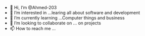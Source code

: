 - 👋 Hi, I’m @Ahmed-203
- 👀 I’m interested in ...learing all about software and development 
- 🌱 I’m currently learning ...Computer things and business
- 💞️ I’m looking to collaborate on ... on projects 
- 📫 How to reach me ...

<!---
Ahmed-203/Ahmed-203 is a ✨ special ✨ repository because its `README.md` (this file) appears on your GitHub profile.
You can click the Preview link to take a look at your changes.
--->

